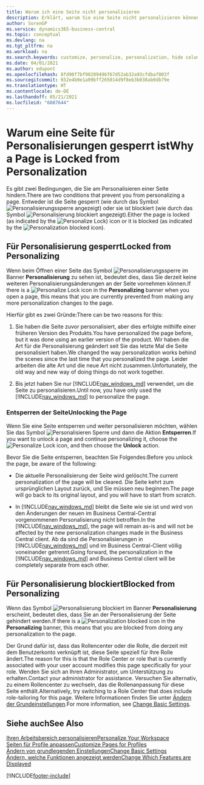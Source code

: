 ```yaml
---
title: Warum ich eine Seite nicht personalisieren
description: Erklärt, warum Sie eine Seite nicht personalisieren können und was Sie tun können, um sie zu entsperren, sodass Sie sie anpassen können.
author: SorenGP
ms.service: dynamics365-business-central
ms.topic: conceptual
ms.devlang: na
ms.tgt_pltfrm: na
ms.workload: na
ms.search.keywords: customize, personalize, personalization, hide columns, remove fields, move fields
ms.date: 04/01/2021
ms.author: edupont
ms.openlocfilehash: 8fd90f7bf90209496f67d52ab32a93cfdbaf803f
ms.sourcegitcommit: 652e4b0e1a09bff265014d9f8eb3b038ab0db79e
ms.translationtype: HT
ms.contentlocale: de-DE
ms.lasthandoff: 05/21/2021
ms.locfileid: "6087644"
---
```

# <a name="why-a-page-is-locked-from-personalization"></a><span data-ttu-id="377ac-103">Warum eine Seite für Personalisierungen gesperrt ist</span><span class="sxs-lookup"><span data-stu-id="377ac-103">Why a Page is Locked from Personalization</span></span>

<span data-ttu-id="377ac-104">Es gibt zwei Bedingungen, die Sie am Personalisieren einer Seite hindern.</span><span class="sxs-lookup"><span data-stu-id="377ac-104">There are two conditions that prevent you from personalizing a page.</span></span> <span data-ttu-id="377ac-105">Entweder ist die Seite gesperrt (wie durch das Symbol ![Personalisierungssperre](media/personalization-lock-icon.png "Personalisieren sperren") angezeigt) oder sie ist blockiert (wie durch das Symbol ![Personalisierung blockiert](media/personalization-blocked-icon.png "Personalisierung blockiert") angezeigt).</span><span class="sxs-lookup"><span data-stu-id="377ac-105">Either the page is locked (as indicated by the ![Personalize Lock](media/personalization-lock-icon.png "Personalize lock")) icon or it is blocked (as indicated by the ![Personalization blocked](media/personalization-blocked-icon.png "Personalization blocked") icon).</span></span>

## <a name="locked-from-personalizing"></a><span data-ttu-id="377ac-106">Für Personalisierung gesperrt</span><span class="sxs-lookup"><span data-stu-id="377ac-106">Locked from Personalizing</span></span>

<span data-ttu-id="377ac-107">Wenn beim Öffnen einer Seite das Symbol ![Personalisierungssperre](media/personalization-lock-icon.png "Personalisieren sperren") im Banner **Personalisierung** zu sehen ist, bedeutet dies, dass Sie derzeit keine weiteren Personalisierungsänderungen an der Seite vornehmen können.</span><span class="sxs-lookup"><span data-stu-id="377ac-107">If there is a ![Personalize Lock](media/personalization-lock-icon.png "Personalize lock") icon in the **Personalizing** banner when you open a page, this means that you are currently prevented from making any more personalization changes to the page.</span></span>

<!-- This is because we changed the way personalization works behind the scenes since the last time that you personalized the page. Unfortunately, the old way and new of doing things do not work together.

The page currently includes the last personalization changes that you made. If you want to continue personalizing the page, then you can choose the lock icon and then **Unlock**. Just be aware that if you choose to unlock the page, the current personalization of the page will be cleared, and you will have to start from scratch.
-->

<span data-ttu-id="377ac-108">Hierfür gibt es zwei Gründe:</span><span class="sxs-lookup"><span data-stu-id="377ac-108">There can be two reasons for this:</span></span>

1. <span data-ttu-id="377ac-109">Sie haben die Seite zuvor personalisiert, aber dies erfolgte mithilfe einer früheren Version des Produkts.</span><span class="sxs-lookup"><span data-stu-id="377ac-109">You have personalized the page before, but it was done using an earlier version of the product.</span></span> <span data-ttu-id="377ac-110">Wir haben die Art für die Personalisierung geändert seit Sie das letzte Mal die Seite personalisiert haben.</span><span class="sxs-lookup"><span data-stu-id="377ac-110">We changed the way personalization works behind the scenes since the last time that you personalized the page.</span></span> <span data-ttu-id="377ac-111">Leider arbeiten die alte Art und die neue Art nicht zusammen.</span><span class="sxs-lookup"><span data-stu-id="377ac-111">Unfortunately, the old way and new way of doing things do not work together.</span></span>

2. <span data-ttu-id="377ac-112">Bis jetzt haben Sie nur [!INCLUDE[nav_windows_md](includes/nav_windows_md.md)] verwendet, um die Seite zu personalisieren.</span><span class="sxs-lookup"><span data-stu-id="377ac-112">Until now, you have only used the [!INCLUDE[nav_windows_md](includes/nav_windows_md.md)] to personalize the page.</span></span>

### <a name="unlocking-the-page"></a><span data-ttu-id="377ac-113">Entsperren der Seite</span><span class="sxs-lookup"><span data-stu-id="377ac-113">Unlocking the Page</span></span>

<span data-ttu-id="377ac-114">Wenn Sie eine Seite entsperren und weiter personalisieren möchten, wählen Sie das Symbol ![Personalisieren Sperre](media/personalization-lock-icon.png "Personalisieren sperren") und dann die Aktion **Entsperren**.</span><span class="sxs-lookup"><span data-stu-id="377ac-114">If you want to unlock a page and continue personalizing it, choose the ![Personalize Lock](media/personalization-lock-icon.png "Personalize lock") icon, and then choose the **Unlock** action.</span></span>  

<span data-ttu-id="377ac-115">Bevor Sie die Seite entsperren, beachten Sie Folgendes:</span><span class="sxs-lookup"><span data-stu-id="377ac-115">Before you unlock the page, be aware of the following:</span></span>

- <span data-ttu-id="377ac-116">Die aktuelle Personalisierung der Seite wird gelöscht.</span><span class="sxs-lookup"><span data-stu-id="377ac-116">The current personalization of the page will be cleared.</span></span> <span data-ttu-id="377ac-117">Die Seite kehrt zum ursprünglichen Layout zurück, und Sie müssen neu beginnen.</span><span class="sxs-lookup"><span data-stu-id="377ac-117">The page will go back to its original layout, and you will have to start from scratch.</span></span>

- <span data-ttu-id="377ac-118">In [!INCLUDE[nav_windows_md](includes/nav_windows_md.md)] bleibt die Seite wie sie ist und wird von den Änderungen der neuen im Business Central-Central vorgenommenen Personalisierung nicht betroffen.</span><span class="sxs-lookup"><span data-stu-id="377ac-118">In the [!INCLUDE[nav_windows_md](includes/nav_windows_md.md)], the page will remain as-is and will not be affected by the new personalization changes made in the Business Central client.</span></span> <span data-ttu-id="377ac-119">Ab da sind die Personalisierungen in [!INCLUDE[nav_windows_md](includes/nav_windows_md.md)] und im Business Central-Client völlig voneinander getrennt.</span><span class="sxs-lookup"><span data-stu-id="377ac-119">Going forward, the personalization in the [!INCLUDE[nav_windows_md](includes/nav_windows_md.md)] and Business Central client will be completely separate from each other.</span></span>

## <a name="blocked-from-personalizing"></a><span data-ttu-id="377ac-120">Für Personalisierung blockiert</span><span class="sxs-lookup"><span data-stu-id="377ac-120">Blocked from Personalizing</span></span>

<span data-ttu-id="377ac-121">Wenn das Symbol ![Personalisierung blockiert](media/personalization-blocked-icon.png "Personalisierung blockiert") im Banner **Personalisierung** erscheint, bedeutet dies, dass Sie an der Personalisierung der Seite gehindert werden.</span><span class="sxs-lookup"><span data-stu-id="377ac-121">If there is a ![Personalization blocked](media/personalization-blocked-icon.png "Personalization blocked") icon in the **Personalizing** banner, this means that you are blocked from doing any personalization to the page.</span></span>

<!-- Only text is translated, so removing this image for non-English UX reasons.  ![Personalize blocked](media/personalization-blocked.png "Personalize lock") -->

<span data-ttu-id="377ac-122">Der Grund dafür ist, dass das Rollencenter oder die Rolle, die derzeit mit dem Benutzerkonto verknüpft ist, diese Seite speziell für Ihre Rolle ändert.</span><span class="sxs-lookup"><span data-stu-id="377ac-122">The reason for this is that the Role Center or role that is currently associated with your user account modifies this page specifically for your role.</span></span> <span data-ttu-id="377ac-123">Wenden Sie sich an Ihren Administrator, um Unterstützung zu erhalten.</span><span class="sxs-lookup"><span data-stu-id="377ac-123">Contact your administrator for assistance.</span></span> <span data-ttu-id="377ac-124">Versuchen Sie alternativ, zu einem Rollencenter zu wechseln, das die Rollenanpassung für diese Seite enthält.</span><span class="sxs-lookup"><span data-stu-id="377ac-124">Alternatively, try switching to a Role Center that does include role-tailoring for this page.</span></span> <span data-ttu-id="377ac-125">Weitere Informationen finden Sie unter [Ändern der Grundeinstellungen](ui-change-basic-settings.md).</span><span class="sxs-lookup"><span data-stu-id="377ac-125">For more information, see [Change Basic Settings](ui-change-basic-settings.md).</span></span>

## <a name="see-also"></a><span data-ttu-id="377ac-126">Siehe auch</span><span class="sxs-lookup"><span data-stu-id="377ac-126">See Also</span></span>
[<span data-ttu-id="377ac-127">Ihren Arbeitsbereich personalisieren</span><span class="sxs-lookup"><span data-stu-id="377ac-127">Personalize Your Workspace</span></span>](ui-personalization-user.md)  
[<span data-ttu-id="377ac-128">Seiten für Profile anpassen</span><span class="sxs-lookup"><span data-stu-id="377ac-128">Customize Pages for Profiles</span></span>](ui-personalization-manage.md)  
[<span data-ttu-id="377ac-129">Ändern von grundlegenden Einstellungen</span><span class="sxs-lookup"><span data-stu-id="377ac-129">Change Basic Settings</span></span>](ui-change-basic-settings.md)  
[<span data-ttu-id="377ac-130">Ändern, welche Funktionen angezeigt werden</span><span class="sxs-lookup"><span data-stu-id="377ac-130">Change Which Features are Displayed</span></span>](ui-experiences.md)  


[!INCLUDE[footer-include](includes/footer-banner.md)]
